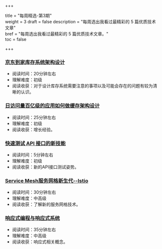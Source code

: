 +++

title = "每周精选-第3期"  
weight = 3
draft = false
description = "每周选出我看过最精彩的 5 篇优质技术文章"  
bref = "每周选出我看过最精彩的 5 篇优质技术文章。"  
toc = false

+++

### <font color=#3998e2>[京东到家库存系统架构设计](http://www.linkedkeeper.com/detail/blog.action?bid=1108&hmsr=toutiao.io&utm_medium=toutiao.io&utm_source=toutiao.io)</font>
- 阅读时间：20分钟左右
- 理解难度：初级
- 阅读收获：对于设计库存系统需要注意的事项以及可能会存在的问题有较为清晰的认识。

### <font color=#3998e2>[日访问量百亿级的应用如何做缓存架构设计](https://mp.weixin.qq.com/s/y06GEcrxHsRvU02myyKqFQ)</font>
- 阅读时间：25分钟左右
- 理解难度：初级
- 阅读收获：增长经验。

### <font color=#3998e2>[快速测试 API 接口的新技能](http://blog.720ui.com/2018/restclient_use/?hmsr=toutiao.io&utm_medium=toutiao.io&utm_source=toutiao.io)</font>
- 阅读时间：5分钟左右
- 理解难度：初级
- 阅读收获：新的API接口测试姿势。

### <font color=#3998e2>[Service Mesh服务网格新生代--Istio](https://zhuanlan.zhihu.com/p/29586032)</font>
- 阅读时间：30分钟左右
- 理解难度：中高级
- 阅读收获：了解新的服务网格技术。

### <font color=#3998e2>[响应式编程与响应式系统](https://linux.cn/article-8773-1.html)</font>
- 阅读时间：35分钟左右
- 理解难度：中高级
- 阅读收获：响应式相关概念。

